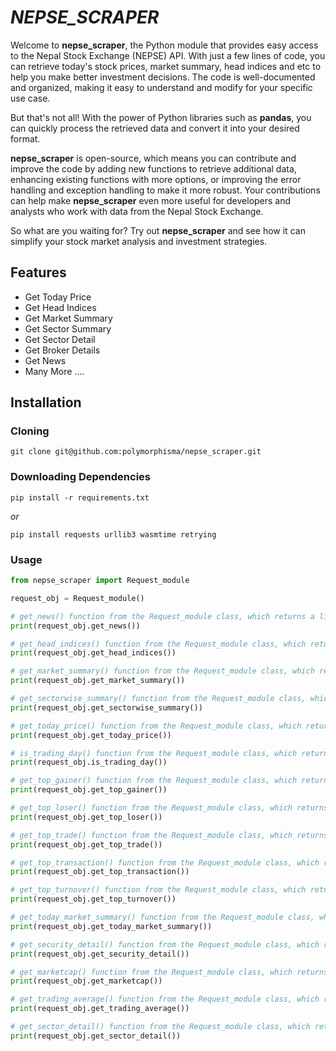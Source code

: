 # _NEPSE_SCRAPER_

Welcome to **nepse_scraper**, the Python module that provides easy access to the Nepal Stock Exchange (NEPSE) API. With just a few lines of code, you can retrieve today's stock prices, market summary, head indices and etc to help you make better investment decisions. The code is well-documented and organized, making it easy to understand and modify for your specific use case.

But that's not all! With the power of Python libraries such as **pandas**, you can quickly process the retrieved data and convert it into your desired format.

**nepse_scraper** is open-source, which means you can contribute and improve the code by adding new functions to retrieve additional data, enhancing existing functions with more options, or improving the error handling and exception handling to make it more robust. Your contributions can help make **nepse_scraper** even more useful for developers and analysts who work with data from the Nepal Stock Exchange.

So what are you waiting for? Try out **nepse_scraper** and see how it can simplify your stock market analysis and investment strategies.


## Features
- Get Today Price
- Get Head Indices
- Get Market Summary
- Get Sector Summary
- Get Sector Detail
- Get Broker Details
- Get News
- Many More ....
<!-- - Get Top Gainer
- Get Top Loser
- Get Top Trade
- Get Top Transaction
- Get Top Turnover
- Get Today Market Summary
- Get Security Detail
- Get Marketcap
- Get Trading Average -->


## Installation
### Cloning 

```
git clone git@github.com:polymorphisma/nepse_scraper.git
```


### Downloading Dependencies
```
pip install -r requirements.txt
```

_or_ 

```
pip install requests urllib3 wasmtime retrying
```

### Usage
```py
from nepse_scraper import Request_module

request_obj = Request_module()

# get_news() function from the Request_module class, which returns a list of the latest news related to NEPSE, fetched from nepalstock.com.np.
print(request_obj.get_news())

# get_head_indices() function from the Request_module class, which returns the current values of NEPSE's top indices.
print(request_obj.get_head_indices())

# get_market_summary() function from the Request_module class, which returns a summary of the NEPSE market's performance.
print(request_obj.get_market_summary())

# get_sectorwise_summary() function from the Request_module class, which returns a summary of the NEPSE market's performance categorized by sector.
print(request_obj.get_sectorwise_summary())

# get_today_price() function from the Request_module class, which returns the latest market prices of NEPSE securities.
print(request_obj.get_today_price())

# is_trading_day() function from the Request_module class, which returns a boolean value indicating whether or not it is a trading day for NEPSE.
print(request_obj.is_trading_day())

# get_top_gainer() function from the Request_module class, which returns the top gainer of the day in NEPSE.
print(request_obj.get_top_gainer())

# get_top_loser() function from the Request_module class, which returns the top loser of the day in NEPSE.
print(request_obj.get_top_loser())

# get_top_trade() function from the Request_module class, which returns the security with the highest traded volume for the day in NEPSE.
print(request_obj.get_top_trade())

# get_top_transaction() function from the Request_module class, which returns the security with the highest number of transactions for the day in NEPSE.
print(request_obj.get_top_transaction())

# get_top_turnover() function from the Request_module class, which returns the security with the highest turnover for the day in NEPSE.
print(request_obj.get_top_turnover())

# get_today_market_summary() function from the Request_module class, which returns a summary of the NEPSE market's performance for the current day.
print(request_obj.get_today_market_summary())

# get_security_detail() function from the Request_module class, which returns the details of a specific security listed on NEPSE.
print(request_obj.get_security_detail())

# get_marketcap() function from the Request_module class, which returns the market capitalization of the NEPSE market.
print(request_obj.get_marketcap())

# get_trading_average() function from the Request_module class, which returns the average daily trading volume of the NEPSE market.
print(request_obj.get_trading_average())

# get_sector_detail() function from the Request_module class, which returns the details of a specific sector listed on NEPSE.
print(request_obj.get_sector_detail())
```
